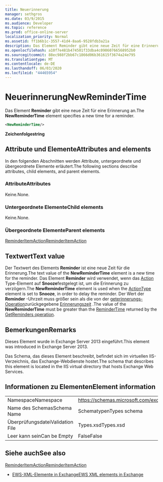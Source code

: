```yaml
---
title: Neuerinnerung
manager: sethgros
ms.date: 03/9/2015
ms.audience: Developer
ms.topic: reference
ms.prod: office-online-server
localization_priority: Normal
ms.assetid: ff1b6b1c-3557-41d4-8aa6-9528fdb3a21a
description: Das Element Reminder gibt eine neue Zeit für eine Erinnerung an.
ms.openlocfilehash: a10f7e481b474501f33dba4c09060766568952b0
ms.sourcegitcommit: 88ec988f2bb67c1866d06b361615f3674a24e795
ms.translationtype: MT
ms.contentlocale: de-DE
ms.lasthandoff: 06/03/2020
ms.locfileid: "44465954"
---
```

# <a name="newremindertime"></a><span data-ttu-id="881df-103">Neuerinnerung</span><span class="sxs-lookup"><span data-stu-id="881df-103">NewReminderTime</span></span>

<span data-ttu-id="881df-104">Das Element **Reminder** gibt eine neue Zeit für eine Erinnerung an.</span><span class="sxs-lookup"><span data-stu-id="881df-104">The **NewReminderTime** element specifies a new time for a reminder.</span></span> 
  
```XML
<NewReminderTime/>
```

 <span data-ttu-id="881df-105">**Zeichenfolge**</span><span class="sxs-lookup"><span data-stu-id="881df-105">**string**</span></span>
## <a name="attributes-and-elements"></a><span data-ttu-id="881df-106">Attribute und Elemente</span><span class="sxs-lookup"><span data-stu-id="881df-106">Attributes and elements</span></span>

<span data-ttu-id="881df-107">In den folgenden Abschnitten werden Attribute, untergeordnete und übergeordnete Elemente erläutert.</span><span class="sxs-lookup"><span data-stu-id="881df-107">The following sections describe attributes, child elements, and parent elements.</span></span>
  
### <a name="attributes"></a><span data-ttu-id="881df-108">Attribute</span><span class="sxs-lookup"><span data-stu-id="881df-108">Attributes</span></span>

<span data-ttu-id="881df-109">Keine.</span><span class="sxs-lookup"><span data-stu-id="881df-109">None.</span></span>
  
### <a name="child-elements"></a><span data-ttu-id="881df-110">Untergeordnete Elemente</span><span class="sxs-lookup"><span data-stu-id="881df-110">Child elements</span></span>

<span data-ttu-id="881df-111">Keine.</span><span class="sxs-lookup"><span data-stu-id="881df-111">None.</span></span>
  
### <a name="parent-elements"></a><span data-ttu-id="881df-112">Übergeordnete Elemente</span><span class="sxs-lookup"><span data-stu-id="881df-112">Parent elements</span></span>

[<span data-ttu-id="881df-113">ReminderItemAction</span><span class="sxs-lookup"><span data-stu-id="881df-113">ReminderItemAction</span></span>](reminderitemaction.md)
  
## <a name="text-value"></a><span data-ttu-id="881df-114">Textwert</span><span class="sxs-lookup"><span data-stu-id="881df-114">Text value</span></span>

<span data-ttu-id="881df-115">Der Textwert des Elements **Reminder** ist eine neue Zeit für die Erinnerung.</span><span class="sxs-lookup"><span data-stu-id="881df-115">The text value of the **NewReminderTime** element is a new time for the reminder.</span></span> <span data-ttu-id="881df-116">Das Element **Reminder** wird verwendet, wenn das [Action](actiontype-reminderactiontype.md) Type-Element auf **Snooze**festgelegt ist, um die Erinnerung zu verzögern.</span><span class="sxs-lookup"><span data-stu-id="881df-116">The **NewReminderTime** element is used when the [ActionType](actiontype-reminderactiontype.md) element is set to **Snooze**, in order to delay the reminder.</span></span> <span data-ttu-id="881df-117">Der Wert der **Reminder** -Uhrzeit muss größer sein als die von der [geterinnerungs-Operation](getreminders-operation.md)zurückgegebene [Erinnerungszeit](remindertime.md) .</span><span class="sxs-lookup"><span data-stu-id="881df-117">The value of the **NewReminderTime** must be greater than the [ReminderTime](remindertime.md) returned by the [GetReminders operation](getreminders-operation.md).</span></span>
  
## <a name="remarks"></a><span data-ttu-id="881df-118">Bemerkungen</span><span class="sxs-lookup"><span data-stu-id="881df-118">Remarks</span></span>

<span data-ttu-id="881df-119">Dieses Element wurde in Exchange Server 2013 eingeführt.</span><span class="sxs-lookup"><span data-stu-id="881df-119">This element was introduced in Exchange Server 2013.</span></span>
  
<span data-ttu-id="881df-120">Das Schema, das dieses Element beschreibt, befindet sich im virtuellen IIS-Verzeichnis, das Exchange-Webdienste hostet.</span><span class="sxs-lookup"><span data-stu-id="881df-120">The schema that describes this element is located in the IIS virtual directory that hosts Exchange Web Services.</span></span>
  
## <a name="element-information"></a><span data-ttu-id="881df-121">Informationen zu Elementen</span><span class="sxs-lookup"><span data-stu-id="881df-121">Element information</span></span>

|||
|:-----|:-----|
|<span data-ttu-id="881df-122">Namespace</span><span class="sxs-lookup"><span data-stu-id="881df-122">Namespace</span></span>  <br/> |https://schemas.microsoft.com/exchange/services/2006/types  <br/> |
|<span data-ttu-id="881df-123">Name des Schemas</span><span class="sxs-lookup"><span data-stu-id="881df-123">Schema Name</span></span>  <br/> |<span data-ttu-id="881df-124">Schematypen</span><span class="sxs-lookup"><span data-stu-id="881df-124">Types schema</span></span>  <br/> |
|<span data-ttu-id="881df-125">Überprüfungsdatei</span><span class="sxs-lookup"><span data-stu-id="881df-125">Validation File</span></span>  <br/> |<span data-ttu-id="881df-126">Types.xsd</span><span class="sxs-lookup"><span data-stu-id="881df-126">Types.xsd</span></span>  <br/> |
|<span data-ttu-id="881df-127">Leer kann sein</span><span class="sxs-lookup"><span data-stu-id="881df-127">Can be Empty</span></span>  <br/> |<span data-ttu-id="881df-128">False</span><span class="sxs-lookup"><span data-stu-id="881df-128">False</span></span>  <br/> |
   
## <a name="see-also"></a><span data-ttu-id="881df-129">Siehe auch</span><span class="sxs-lookup"><span data-stu-id="881df-129">See also</span></span>



[<span data-ttu-id="881df-130">ReminderItemAction</span><span class="sxs-lookup"><span data-stu-id="881df-130">ReminderItemAction</span></span>](reminderitemaction.md)


- [<span data-ttu-id="881df-131">EWS-XML-Elemente in Exchange</span><span class="sxs-lookup"><span data-stu-id="881df-131">EWS XML elements in Exchange</span></span>](ews-xml-elements-in-exchange.md)

